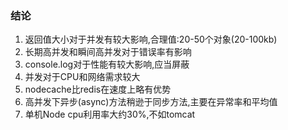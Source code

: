 ### 结论
1. 返回值大小对于并发有较大影响,合理值:20-50个对象(20-100kb)
2. 长期高并发和瞬间高并发对于错误率有影响
3. console.log对于性能有较大影响,应当屏蔽
4. 并发对于CPU和网络需求较大
5. nodecache比redis在速度上略有优势
6. 高并发下异步(async)方法稍逊于同步方法,主要在异常率和平均值
7. 单机Node cpu利用率大约30%,不如tomcat